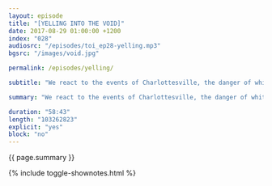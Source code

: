 ```yaml
---
layout: episode
title: "[YELLING INTO THE VOID]"
date: 2017-08-29 01:00:00 +1200
index: "028"
audiosrc: "/episodes/toi_ep28-yelling.mp3"
bgsrc: "/images/void.jpg"

permalink: /episodes/yelling/

subtitle: "We react to the events of Charlottesville, the danger of white moderates and neo-nazi sympathisers, free speech, the importance of continually interrogating your own beliefs. On the topic of things that infuriate us, we touch on the Google screed. From 32:53 we officially run out of emotional energy and do a 180 and ask each other about the positive things that have happened in our lives lately. We hope this podcast finds you smiling, despite the current state of the world. Take care of yourselves. Peace <3"

summary: "We react to the events of Charlottesville, the danger of white moderates and neo-nazi sympathisers, free speech, the importance of continually interrogating your own beliefs. On the topic of things that infuriate us, we touch on the Google screed. From 32:53 we officially run out of emotional energy and do a 180 and ask each other about the positive things that have happened in our lives lately. We hope this podcast finds you smiling, despite the current state of the world. Take care of yourselves. Peace."

duration: "58:43"
length: "103262823"
explicit: "yes"
block: "no" 
---
```

<section class="summary" markdown="1">

{{ page.summary }}

</section>

{% include toggle-shownotes.html %}

<section id="shownotes" class="hidden" markdown="1">


</section>

